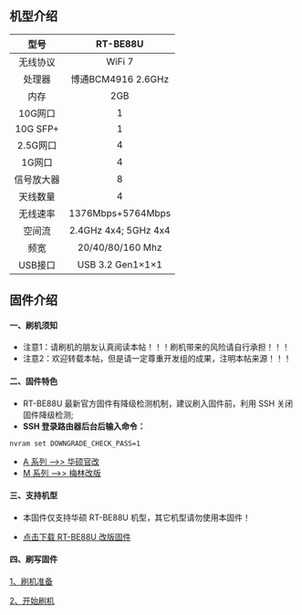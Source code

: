 ## 机型介绍

| 型号 | RT-BE88U |
|:--:|:--:|
| 无线协议 | WiFi 7 | 
| 处理器 | 博通BCM4916 2.6GHz | 
| 内存 | 2GB | 
| 10G网口 | 1 | 
| 10G SFP+ | 1 | 
| 2.5G网口 | 4 | 
| 1G网口 | 4 | 
| 信号放大器 | 8 | 
| 天线数量 | 4 | 
| 无线速率 | 1376Mbps+5764Mbps | 
| 空间流 | 2.4GHz 4x4; 5GHz 4x4 | 
| 频宽 | 20/40/80/160 Mhz | 
| USB接口 | USB 3.2 Gen1×1×1 | 


## 固件介绍
#### 一、刷机须知
* 注意1：请刷机的朋友认真阅读本帖！！！刷机带来的风险请自行承担！！！
* 注意2：欢迎转载本帖，但是请一定尊重开发组的成果，注明本帖来源！！！

#### 二、固件特色
* RT-BE88U 最新官方固件有降级检测机制，建议刷入固件前，利用 SSH 关闭固件降级检测;
* **SSH 登录路由器后台后输入命令：**
```
nvram set DOWNGRADE_CHECK_PASS=1
```

* [A 系列 ——>> 华硕官改](/zh/guide/asus/firmware-a.md)
* [M 系列 ——>> 梅林改版](/zh/guide/asus/firmware-m.md)

#### 三、支持机型
* 本固件仅支持华硕 RT-BE88U 机型，其它机型请勿使用本固件！

* [点击下载 RT-BE88U 改版固件](https://www.asusgo.com/firmware/download?devicename=rt-be88u&firmware=merlin)

#### 四、刷写固件

[1、刷机准备](/zh/guide/asus/flash/flash_prepare.html) 

[2、开始刷机](/zh/guide/asus/flash/flash_start.html) 